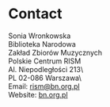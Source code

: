 # Contact

Sonia Wronkowska\
Biblioteka Narodowa\
Zakład Zbiorów Muzycznych\
Polskie Centrum RISM\
Al. Niepodległości 213\  
PL 02-086 Warszawa\  
Email: [rism@bn.org.pl](mailto:rism@bn.org.pl)\
Website: [bn.org.pl](http://bn.org.pl/en/)
